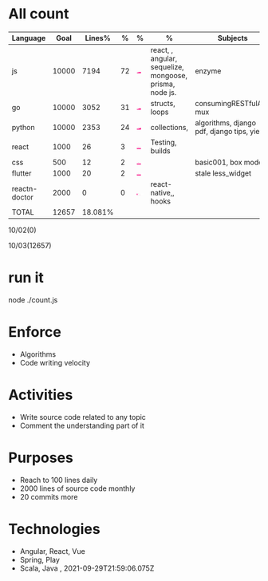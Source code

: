 # All count
|Language|Goal|Lines%|%|%|%|Subjects|
|----------|-------|-------|--------|--------|--------|--------|
|js|10000|7194|72|![js](https://raw.githubusercontent.com/kapit4n/l-10000-dev/master/js.png)|react, , angular, sequelize, mongoose, prisma, node js.|enzyme|
|go|10000|3052|31|![go](https://raw.githubusercontent.com/kapit4n/l-10000-dev/master/go.png)|structs, loops|consumingRESTfulAPI, mux|
|python|10000|2353|24|![python](https://raw.githubusercontent.com/kapit4n/l-10000-dev/master/python.png)|collections, |algorithms, django pdf, django tips, yield|
|react|1000|26|3|![react](https://raw.githubusercontent.com/kapit4n/l-10000-dev/master/react.png)|Testing, builds||
|css|500|12|2|![css](https://raw.githubusercontent.com/kapit4n/l-10000-dev/master/css.png)||basic001, box model|
|flutter|1000|20|2|![flutter](https://raw.githubusercontent.com/kapit4n/l-10000-dev/master/flutter.png)||stale less_widget|
|reactn-doctor|2000|0|0|![reactn-doctor](https://raw.githubusercontent.com/kapit4n/l-10000-dev/master/reactn-doctor.png)|react-native,, hooks||
|TOTAL|12657|18.081%|
10/02(0)

10/03(12657)


  # run it
  node ./count.js
      
# Enforce
  * Algorithms
  * Code writing velocity
  
  # Activities
  * Write source code related to any topic
  * Comment the understanding part of it
      
  # Purposes
  * Reach to 100 lines daily
  * 2000 lines of source code monthly
  * 20 commits more
  
  # Technologies
  * Angular, React, Vue
  * Spring, Play
  * Scala, Java
  , 2021-09-29T21:59:06.075Z
